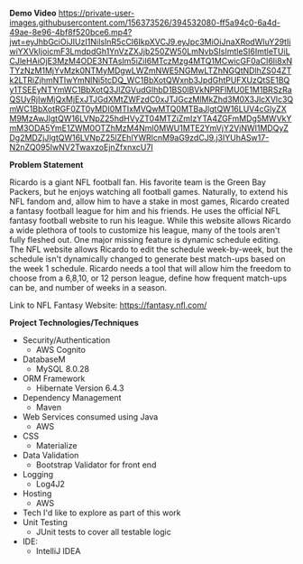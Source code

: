 **Demo Video**
https://private-user-images.githubusercontent.com/156373526/394532080-ff5a94c0-6a4d-49ae-8e96-4bf8f520bce6.mp4?jwt=eyJhbGciOiJIUzI1NiIsInR5cCI6IkpXVCJ9.eyJpc3MiOiJnaXRodWIuY29tIiwiYXVkIjoicmF3LmdpdGh1YnVzZXJjb250ZW50LmNvbSIsImtleSI6ImtleTUiLCJleHAiOjE3MzM4ODE3NTAsIm5iZiI6MTczMzg4MTQ1MCwicGF0aCI6Ii8xNTYzNzM1MjYvMzk0NTMyMDgwLWZmNWE5NGMwLTZhNGQtNDlhZS04ZTk2LTRiZjhmNTIwYmNlNi5tcDQ_WC1BbXotQWxnb3JpdGhtPUFXUzQtSE1BQy1TSEEyNTYmWC1BbXotQ3JlZGVudGlhbD1BS0lBVkNPRFlMU0E1M1BRSzRaQSUyRjIwMjQxMjExJTJGdXMtZWFzdC0xJTJGczMlMkZhd3M0X3JlcXVlc3QmWC1BbXotRGF0ZT0yMDI0MTIxMVQwMTQ0MTBaJlgtQW16LUV4cGlyZXM9MzAwJlgtQW16LVNpZ25hdHVyZT04MTZiZmIzYTA4ZGFmMDg5MWVkYmM3ODA5YmE1ZWM0OTZhMzM4NmI0MWU1MTE2YmVjY2VjNWI1MDQyZDg2MDZjJlgtQW16LVNpZ25lZEhlYWRlcnM9aG9zdCJ9.j3IYUhASw17-N2nZQ095IwNV2TwaxzoEjnZfxnxcU7I

**Problem Statement**

Ricardo is a giant NFL football fan. His favorite team is the Green Bay Packers, but he enjoys watching all football games. Naturally, to extend his NFL fandom and, allow him to have a stake in most games, Ricardo created a fantasy football league for him and his friends. He uses the official NFL fantasy football website to run his league. While this website allows Ricardo a wide plethora of tools to customize his league, many of the tools aren't fully fleshed out. One major missing feature is dynamic schedule editing. The NFL website allows Ricardo to edit the schedule week-by-week, but the schedule isn't dynamically changed to generate best match-ups based on the week 1 schedule. Ricardo needs a tool that will allow him the freedom to choose from a 6,8,10, or 12 person league, define how frequent match-ups can be, and number of weeks in a season.

Link to NFL Fantasy Website: https://fantasy.nfl.com/

**Project Technologies/Techniques**
<br>
<ul>
    <li>Security/Authentication<ul><li>AWS Cognito</li></ul></li>
    <li>DatabaseM<ul><li>MySQL 8.0.28</li></ul></li>
    <li>ORM Framework<ul><li>Hibernate Version 6.4.3</li></ul></li>
    <li>Dependency Management<ul><li>Maven</li></ul></li>
    <li>Web Services consumed using Java<ul><li>AWS</li></ul></li>
    <li>CSS<ul><li>Materialize</li></ul></li>
    <li>Data Validation<ul><li>Bootstrap Validator for front end</li></ul></li>
    <li>Logging<ul><li>Log4J2</li></ul></li>
    <li>Hosting<ul><li>AWS</li></ul></li>
    <li>Tech I'd like to explore as part of this work</li>
    <li>Unit Testing<ul><li>JUnit tests to cover all testable logic</li></ul></li>
    <li>IDE: <ul><li>IntelliJ IDEA</li></ul></li>
</ul>
